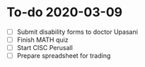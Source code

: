 # To-do 2020-03-09

- [ ] Submit disability forms to doctor Upasani
- [ ] Finish MATH quiz
- [ ] Start CISC Perusall
- [ ] Prepare spreadsheet for trading
